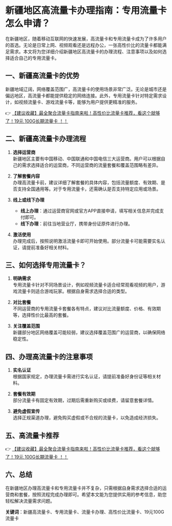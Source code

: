 # 新疆地区高流量卡办理指南：专用流量卡怎么申请？

在新疆地区，随着移动互联网的快速发展，高流量卡和专用流量卡成为了许多用户的首选。无论是日常上网、视频观看还是远程办公，一张高性价比的流量卡都能满足需求。本文将为您详细介绍新疆地区高流量卡的办理流程、注意事项以及如何选择适合自己的专用流量卡。

## 一、新疆高流量卡的优势

新疆地域辽阔，网络覆盖范围广，高流量卡的使用场景非常广泛。无论是城市还是偏远地区，高流量卡都能提供稳定的网络连接。此外，专用流量卡针对特定需求设计，如视频流量卡、游戏流量卡等，能够为用户提供更精准的服务。

👉 [【建议收藏】最全聚合流量卡指南来啦！高性价比流量卡推荐，看这个就够了！19元 100G长期流量卡 ！！](https://bit.ly/Liuliangka)

## 二、新疆高流量卡办理流程

1. **选择运营商**  
   新疆地区主要有中国移动、中国联通和中国电信三大运营商。用户可以根据自己的需求选择适合的运营商，不同运营商的流量套餐和覆盖范围略有差异。

2. **了解套餐内容**  
   办理高流量卡前，建议详细了解套餐的具体内容，包括流量额度、有效期、是否支持全国通用等。对于专用流量卡，还需确认是否支持特定应用或场景。

3. **线上或线下办理**  
   - **线上办理**：通过运营商官网或官方APP直接申请，填写相关信息并完成支付即可。  
   - **线下办理**：前往当地营业厅，携带身份证原件进行办理。

4. **激活使用**  
   办理完成后，按照说明激活流量卡即可开始使用。部分流量卡可能需要实名认证，请提前准备好相关材料。

## 三、如何选择专用流量卡？

1. **明确需求**  
   专用流量卡针对不同场景设计，例如视频流量卡适合经常观看视频的用户，游戏流量卡则适合游戏玩家。根据自身需求选择合适的类型。

2. **对比套餐**  
   不同运营商的专用流量卡套餐各有特点，建议对比流量额度、价格、有效期等，选择性价比最高的套餐。

3. **关注覆盖范围**  
   新疆部分地区网络覆盖可能较弱，建议选择覆盖范围广的运营商，以确保网络稳定性。

## 四、办理高流量卡的注意事项

1. **实名认证**  
   根据国家规定，办理流量卡需进行实名认证，请提前准备好身份证等相关材料。

2. **套餐有效期**  
   部分流量卡有固定有效期，过期后需重新购买或续费，请留意套餐详情。

3. **避免虚假宣传**  
   选择正规渠道办理，避免购买虚假或不合规的流量卡，以免造成经济损失。

## 五、高流量卡推荐

👉 [【建议收藏】最全聚合流量卡指南来啦！高性价比流量卡推荐，看这个就够了！19元 100G长期流量卡 ！！](https://bit.ly/Liuliangka)

## 六、总结

在新疆地区办理高流量卡和专用流量卡并不复杂，只需根据自身需求选择合适的运营商和套餐，按照流程完成办理即可。希望本文能为您提供实用的参考信息，助您轻松解决流量需求问题。

**关键词**：新疆高流量卡、专用流量卡、流量卡办理、高性价比流量卡、19元100G流量卡